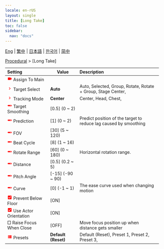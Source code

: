 ```yaml
---
locale: en-rUS
layout: single
title: [Long Take]
toc: false
sidebar:
  nav: "docs"
---
```

[Eng](/dancexr/menu/2025.4/motion/long_take) | [繁中](/tw/dancexr/menu/2025.4/motion/long_take) | [日本語](/jp/dancexr/menu/2025.4/motion/long_take) | [한국어](/kr/dancexr/menu/2025.4/motion/long_take) | [简中](/zh/dancexr/menu/2025.4/motion/long_take)

[Procedural](../menu#Procedural) > [Long Take]



| Setting | Value | Description |
| :--- | --- | :--- |
| <img src="/images/icon/ic_videocam.png" alt="videocam icon"/> Assign To Main|| 
| <img src="/images/icon/ic_chevron.png" alt="chevron icon"/> Target Select| **Auto** | Auto, Selected, Group, Rotate, Rotate + Group, Stage Center,  |
| <img src="/images/icon/ic_chevron.png" alt="chevron icon"/> Tracking Mode| **Center** | Center, Head, Chest,  |
| <img src="/images/icon/ic_slider.png" alt="slider icon"/> Target Smoothing| [0.5] (0 ~ 2) | 
| <img src="/images/icon/ic_slider.png" alt="slider icon"/> Prediction| [1] (0 ~ 2) | Predict position of the target to reduce lag caused by smoothing
| <img src="/images/icon/ic_slider.png" alt="slider icon"/> FOV| [30] (5 ~ 120) | 
| <img src="/images/icon/ic_slider.png" alt="slider icon"/> Beat Cycle| [8] (1 ~ 16) | 
| <img src="/images/icon/ic_slider.png" alt="slider icon"/> Rotate Range| [60] (0 ~ 180) | Horizontal rotation range.
| <img src="/images/icon/ic_slider.png" alt="slider icon"/> Distance| [0.5] (0.2 ~ 5) | 
| <img src="/images/icon/ic_slider.png" alt="slider icon"/> Pitch Angle| [-15] (-90 ~ 90) | 
| <img src="/images/icon/ic_slider.png" alt="slider icon"/> Curve| [0] (-1 ~ 1) | The ease curve used when changing motion
| <img src="/images/icon/ic_check_on.png" alt="check on icon"/> Prevent Below Floor| [ON] | 
| <img src="/images/icon/ic_check_on.png" alt="check on icon"/> Use Actor Orientation| [ON] | 
|  □ Raise Focus When Close| [OFF] | Move focus position up when distance gets smaller
| <img src="/images/icon/ic_list.png" alt="list icon"/> Presets| **Default (Reset)** | Default (Reset), Preset 1, Preset 2, Preset 3,  |

